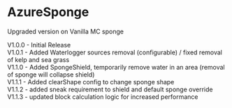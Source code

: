# AzureSponge
Upgraded version on Vanilla MC sponge

V1.0.0 - Initial Release  
V1.0.1 - Added Waterlogger sources removal (configurable) / fixed removal of kelp and sea grass    
V1.1.0 - Added SpongeShield, temporarily remove water in an area (removal of sponge will collapse shield)  
V1.1.1 - Added clearShape config to change sponge shape  
V1.1.2 - added sneak requirement to shield and default sponge override  
V1.1.3 - updated block calculation logic for increased performance  
